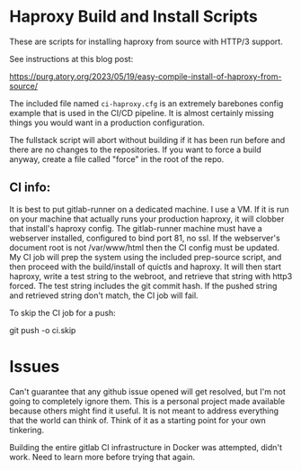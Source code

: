 # Haproxy Build and Install Scripts

These are scripts for installing haproxy from source with HTTP/3 support.

See instructions at this blog post:

https://purg.atory.org/2023/05/19/easy-compile-install-of-haproxy-from-source/

The included file named `ci-haproxy.cfg` is an extremely barebones config
example that is used in the CI/CD pipeline.  It is almost certainly missing
things you would want in a production configuration.

The fullstack script will abort without building if it has been run before
and there are no changes to the repositories.  If you want to force a build
anyway, create a file called "force" in the root of the repo.

## CI info:

It is best to put gitlab-runner on a dedicated machine.  I use a VM.  If it
is run on your machine that actually runs your production haproxy, it will
clobber that install's haproxy config.  The gitlab-runner machine must have
a webserver installed, configured to bind port 81, no ssl.  If the webserver's
document root is not /var/www/html then the CI config must be updated. My CI
job will prep the system using the included prep-source script, and then
proceed with the build/install of quictls and haproxy.  It will then start
haproxy, write a test string to the webroot, and retrieve that string with
http3 forced.  The test string includes the git commit hash.  If the pushed
string and retrieved string don't match, the CI job will fail.

To skip the CI job for a push:

git push -o ci.skip

# Issues

Can't guarantee that any github issue opened will get resolved, but I'm not
going to completely ignore them.  This is a personal project made available
because others might find it useful.  It is not meant to address everything
that the world can think of.  Think of it as a starting point for your own
tinkering.

Building the entire gitlab CI infrastructure in Docker was attempted, didn't
work.  Need to learn more before trying that again.
